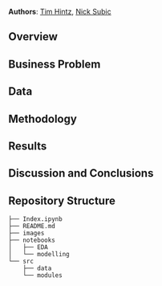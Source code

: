 **Authors**: [Tim Hintz](mailto:tjhintz@gmail.com), [Nick
Subic](mailto:bagnine@gamil.com)


## Overview

## Business Problem

## Data

## Methodology

## Results

## Discussion and Conclusions

## Repository Structure

```
├── Index.ipynb
├── README.md
├── images
├── notebooks
│   ├── EDA
│   └── modelling
└── src
    ├── data
    └── modules
```
